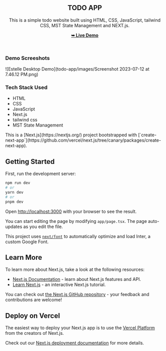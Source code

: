 <div align="center">
  <br />
  <br />

  <h2 align="center">TODO APP</h2>

This is a simple todo website built using HTML, CSS, JavaScript, tailwind CSS, MST State Management and NEXT.js.<br/> 



  <a href="[https://codewithsadee.github.io/woodex/](https://vercel.com/jay-kushwaha/todo-assignment/6mNPNcb6fdJ3coCwfMznykZpxnhi)"><strong>➥ Live Demo</strong></a>

</div>

<br />

### Demo Screeshots

![Estelle Desktop Demo](todo-app/images/Screenshot 2023-07-12 at 7.46.12 PM.png)

### Tech Stack Used

<ul>
<li>HTML</li>
<li>CSS</li>
<li>JavaScript</li>
<li>Next.js</li> 
<li>tailwind css</li>  
<li>MST State Management</li>  
</ul>
This is a [Next.js](https://nextjs.org/) project bootstrapped with [`create-next-app`](https://github.com/vercel/next.js/tree/canary/packages/create-next-app).

## Getting Started

First, run the development server:

```bash
npm run dev
# or
yarn dev
# or
pnpm dev
```

Open [http://localhost:3000](http://localhost:3000) with your browser to see the result.

You can start editing the page by modifying `app/page.tsx`. The page auto-updates as you edit the file.

This project uses [`next/font`](https://nextjs.org/docs/basic-features/font-optimization) to automatically optimize and load Inter, a custom Google Font.

## Learn More

To learn more about Next.js, take a look at the following resources:

- [Next.js Documentation](https://nextjs.org/docs) - learn about Next.js features and API.
- [Learn Next.js](https://nextjs.org/learn) - an interactive Next.js tutorial.

You can check out [the Next.js GitHub repository](https://github.com/vercel/next.js/) - your feedback and contributions are welcome!

## Deploy on Vercel

The easiest way to deploy your Next.js app is to use the [Vercel Platform](https://vercel.com/new?utm_medium=default-template&filter=next.js&utm_source=create-next-app&utm_campaign=create-next-app-readme) from the creators of Next.js.

Check out our [Next.js deployment documentation](https://nextjs.org/docs/deployment) for more details.

